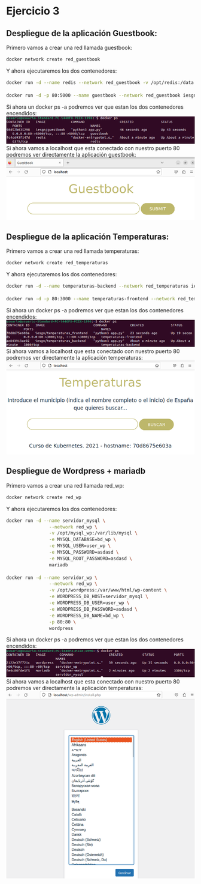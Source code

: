 # Ejercicio 3
## Despliegue de la aplicación Guestbook:
Primero vamos a crear una red llamada guestbook:
```bash
docker network create red_guestbook
```
Y ahora ejecutaremos los dos contenedores:
```bash
docker run -d --name redis --network red_guestbook -v /opt/redis:/data redis redis-server --appendonly yes

docker run -d -p 80:5000 --name guestbook --network red_guestbook iesgn/guestbook
```
Si ahora un docker ps -a podremos ver que estan los dos contenedores encendidos:  
![foto docker](https://github.com/AlvaroAMGX/Practica_Docker/blob/main/Imagenes/docker21.png)
Si ahora vamos a localhost que esta conectado con nuestro puerto 80 podremos ver directamente la aplicación guestbook:
![foto docker](https://github.com/AlvaroAMGX/Practica_Docker/blob/main/Imagenes/docker22.png)
## Despliegue de la aplicación Temperaturas:
Primero vamos a crear una red llamada temperaturas:
```bash
docker network create red_temperaturas
```
Y ahora ejecutaremos los dos contenedores:
```bash
docker run -d --name temperaturas-backend --network red_temperaturas iesgn/temperaturas_backend

docker run -d -p 80:3000 --name temperaturas-frontend --network red_temperaturas iesgn/temperaturas_frontend
```
Si ahora un docker ps -a podremos ver que estan los dos contenedores encendidos:  
![foto docker](https://github.com/AlvaroAMGX/Practica_Docker/blob/main/Imagenes/docker23.png)
Si ahora vamos a localhost que esta conectado con nuestro puerto 80 podremos ver directamente la aplicación temperaturas:
![foto docker](https://github.com/AlvaroAMGX/Practica_Docker/blob/main/Imagenes/docker24.png)
## Despliegue de Wordpress + mariadb
Primero vamos a crear una red llamada red_wp:
```bash
docker network create red_wp
```
Y ahora ejecutaremos los dos contenedores:
```bash
docker run -d --name servidor_mysql \
                --network red_wp \
                -v /opt/mysql_wp:/var/lib/mysql \
                -e MYSQL_DATABASE=bd_wp \
                -e MYSQL_USER=user_wp \
                -e MYSQL_PASSWORD=asdasd \
                -e MYSQL_ROOT_PASSWORD=asdasd \
                mariadb
                
docker run -d --name servidor_wp \
                --network red_wp \
                -v /opt/wordpress:/var/www/html/wp-content \
                -e WORDPRESS_DB_HOST=servidor_mysql \
                -e WORDPRESS_DB_USER=user_wp \
                -e WORDPRESS_DB_PASSWORD=asdasd \
                -e WORDPRESS_DB_NAME=bd_wp \
                -p 80:80 \
                wordpress
```
Si ahora un docker ps -a podremos ver que estan los dos contenedores encendidos:  
![foto docker](https://github.com/AlvaroAMGX/Practica_Docker/blob/main/Imagenes/docker25.png)
Si ahora vamos a localhost que esta conectado con nuestro puerto 80 podremos ver directamente la aplicación temperaturas:
![foto docker](https://github.com/AlvaroAMGX/Practica_Docker/blob/main/Imagenes/docker26.png)

